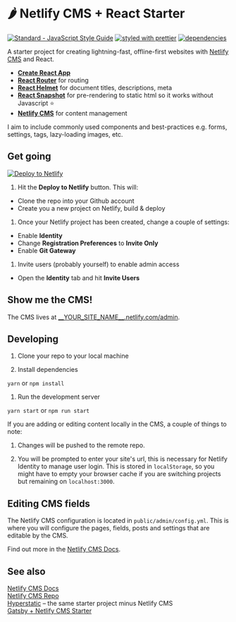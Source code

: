 # 🌶 Netlify CMS + React Starter

[![Standard - JavaScript Style Guide](https://img.shields.io/badge/code_style-standard-brightgreen.svg)](http://standardjs.com/)
[![styled with prettier](https://img.shields.io/badge/styled_with-prettier-ff69b4.svg)](https://github.com/prettier/prettier)
[![dependencies](https://david-dm.org/jinksi/netlify-cms-react-starter.svg)](https://david-dm.org/jinksi/netlify-cms-react-starter)

A starter project for creating lightning-fast, offline-first websites with [Netlify CMS](https://netlifycms.org) and React.

* **[Create React App](https://github.com/facebookincubator/create-react-app)**
* **[React Router](https://github.com/ReactTraining/react-router)** for routing
* **[React Helmet](https://github.com/nfl/react-helmet)** for document titles, descriptions, meta
* **[React Snapshot](https://github.com/geelen/react-snapshot)** for pre-rendering to static html so it works without Javascript ⭐️
* **[Netlify CMS](https://github.com/netlify/netlify-cms)** for content management

I aim to include commonly used components and best-practices e.g. forms, settings, <head> tags, lazy-loading images, etc.

## Get going

[![Deploy to Netlify](https://www.netlify.com/img/deploy/button.svg)](https://app.netlify.com/start/deploy?repository=https://github.com/Jinksi/netlify-cms-react-starter)

1. Hit the **Deploy to Netlify** button. This will:

* Clone the repo into your Github account
* Create you a new project on Netlify, build & deploy

1. Once your Netlify project has been created, change a couple of settings:

* Enable **Identity**
* Change **Registration Preferences** to **Invite Only**
* Enable **Git Gateway**

1. Invite users (probably yourself) to enable admin access

* Open the **Identity** tab and hit **Invite Users**

## Show me the CMS!

The CMS lives at [\_\_YOUR_SITE_NAME\_\_.netlify.com/admin](https://__YOUR_SITE_NAME__.netlify.com/admin).

## Developing

1. Clone your repo to your local machine

1. Install dependencies

`yarn` or `npm install`

1. Run the development server

`yarn start` or `npm run start`

If you are adding or editing content locally in the CMS, a couple of things to note:

1. Changes will be pushed to the remote repo.

1. You will be prompted to enter your site's url, this is necessary for Netlify Identity to manage user login. This is stored in `localStorage`, so you might have to empty your browser cache if you are switching projects but remaining on `localhost:3000`.

## Editing CMS fields

The Netlify CMS configuration is located in `public/admin/config.yml`. This is where you will configure the pages, fields, posts and settings that are editable by the CMS.

Find out more in the [Netlify CMS Docs](https://www.netlifycms.org/docs/#configuration).

## See also

[Netlify CMS Docs](https://www.netlifycms.org/docs/)  
[Netlify CMS Repo](https://github.com/netlify/netlify-cms)  
[Hyperstatic](https://github.com/Jinksi/hyperstatic) – the same starter project minus Netlify CMS  
[Gatsby + Netlify CMS Starter](https://github.com/AustinGreen/gatsby-starter-netlify-cms)
